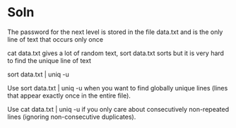 # Soln

The password for the next level is stored in the file data.txt and is the only line of text that occurs only once

cat data.txt gives a lot of random text, sort data.txt sorts but it is very hard to find the unique line of text


sort data.txt | uniq -u

Use sort data.txt | uniq -u when you want to find globally unique lines (lines that appear exactly once in the entire file).

Use cat data.txt | uniq -u if you only care about consecutively non-repeated lines (ignoring non-consecutive duplicates).
